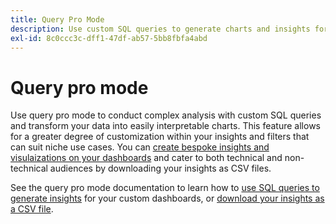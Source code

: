 ```yaml
---
title: Query Pro Mode
description: Use custom SQL queries to generate charts and insights for your custom dashboards.
exl-id: 8c0ccc3c-dff1-47df-ab57-5bb8fbfa4abd
---
```

# Query pro mode

Use query pro mode to conduct complex analysis with custom SQL queries and transform your data into easily interpretable charts. This feature allows for a greater degree of customization within your insights and filters that can suit niche use cases. You can [create bespoke insights and visulaizations on your dashboards](../../../dashboards/data-distiller/sql-insights/overview.md) and cater to both technical and non-technical audiences by downloading your insights as CSV files.

See the query pro mode documentation to learn how to [use SQL queries to generate insights](../../../dashboards/data-distiller/query-pro-mode/overview.md) for your custom dashboards, or [download your insights as a CSV file](../../../dashboards/data-distiller/query-pro-mode/view-more.md#download-csv).
